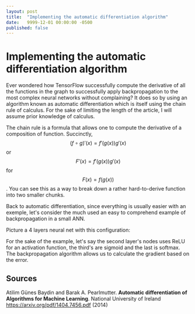```yaml
---
layout: post
title:  "Implementing the automatic differentiation algorithm"
date:   9999-12-01 00:00:00 -0500
published: false
---
```


# Implementing the automatic differentiation algorithm

Ever wondered how TensorFlow successfully compute the derivative of all the functions in the graph to successfully apply backpropagation to the most complex neural networks without complaining? It does so by using an algorithm known as automatic differentiation which is itself using the chain rule of calculus. For the sake of limiting the length of the article, I will assume prior knowledge of calculus.

The chain rule is a formula that allows one to compute the derivative of a composition of function. Succinctly, $$(f \circ g)'(x) = f'(g(x))g'(x)$$ or $$F'(x) =  f'(g(x))g'(x)$$ for $$F(x) = f(g(x))$$. You can see this as a way to break down a rather hard-to-derive function into two smaller chunks.

Back to automatic differentiation, since everything is usually easier with an exemple, let's consider the much used an easy to comprehend example of backpropagation in a small ANN.

Picture a 4 layers neural net with this configuration:

For the sake of the example, let's say the second layer's nodes uses ReLU for an activation function, the third's are sigmoid and the last is softmax. The backpropagation algorithm allows us to calculate the gradient based on the error.

## Sources

Atilim Günes Baydin and Barak A. Pearlmutter. **Automatic differentiation of Algorithms for Machine Learning**. National University of Ireland https://arxiv.org/pdf/1404.7456.pdf (2014)
